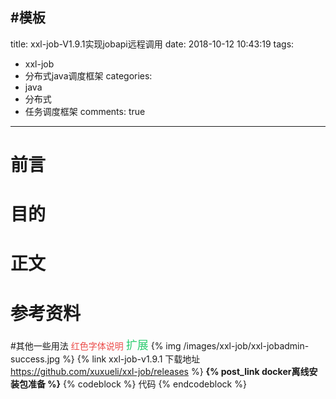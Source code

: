 #模板
---
title: xxl-job-V1.9.1实现jobapi远程调用
date: 2018-10-12 10:43:19
tags:
- xxl-job
- 分布式java调度框架
categories:
- java
- 分布式
- 任务调度框架
comments: true
---
# 前言

# 目的

<!-- more -->

# 正文

# 参考资料

#其他一些用法
<font color="#eb4d4b">红色字体说明</font>
<font color="#2ecc71" size="4"><i class="fa fa-spinner fa-spin"></i>扩展</font>
{% img /images/xxl-job/xxl-jobadmin-success.jpg %}
{% link xxl-job-v1.9.1 下载地址 https://github.com/xuxueli/xxl-job/releases %}
**{% post_link docker离线安装包准备 %}**
{% codeblock %}
代码
{% endcodeblock %}